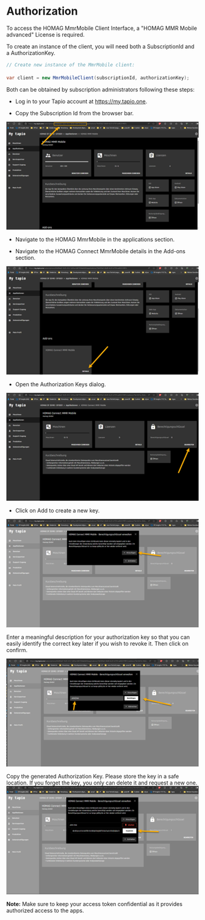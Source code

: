# Authorization

To access the HOMAG MmrMobile Client Interface, a "HOMAG MMR Mobile advanced" License is required. 

To create an instance of the client, you will need both a SubscriptionId and a AuthorizationKey.

```c#
// Create new instance of the MmrMobile client:
            
var client = new MmrMobileClient(subscriptionId, authorizationKey);
```

Both can be obtained by subscription administrators following these steps:

- Log in to your Tapio account at <https://my.tapio.one>.

- Copy the Subscription Id from the browser bar.

![alt text](SubscriptionId.jpg "Subscription Id")

- Navigate to the HOMAG MmrMobile in the applications section.

- Navigate to the HOMAG Connect MmrMobile details in the Add-ons section.

![alt text](AuthorizationKey01.jpg)

- Open the Authorization Keys dialog.

![alt text](AuthorizationKey02.jpg)

- Click on Add to create a new key.

![alt text](AuthorizationKey03.jpg)

Enter a meaningful description for your authorization key so that you can easily identify the correct key later if you wish to revoke it.
Then click on confirm.

![alt text](AuthorizationKey04.jpg)

Copy the generated Authorization Key. Please store the key in a safe location. If you forget the key, you only can delete it and request a new one.
![alt text](AuthorizationKey05.jpg)

**Note:** Make sure to keep your access token confidential as it provides authorized access to the apps.
